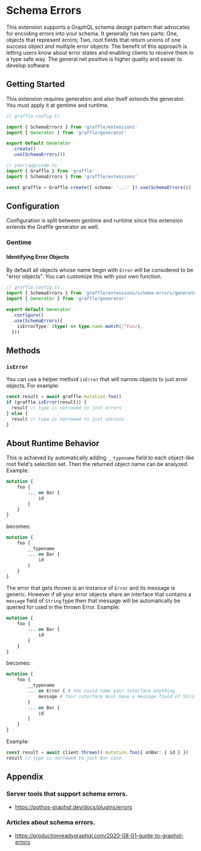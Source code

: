 # Schema Errors

This extension supports a GraphQL schema design pattern that advocates for encoding errors into your schema. It generally has two parts: One, objects that represent errors; Two, root fields that return unions of one success object and multiple error objects. The benefit of this approach is letting users know about error states and enabling clients to receive them in a type safe way. The general net positive is higher quality and easier to develop software.

## Getting Started

This extension requires generation and also itself extends the generator. You must apply it at gentime and runtime.

```ts
// graffle.config.ts

import { SchemaErrors } from 'graffle/extensions'
import { Generator } from 'graffle/generator'

export default Generator
  .create()
  .use(SchemaErrors())
```

```ts twoslash
// your/app/code.ts
import { Graffle } from 'graffle'
import { SchemaErrors } from 'graffle/extensions'

const graffle = Graffle.create({ schema: '...' }).use(SchemaErrors())
```

## Configuration

Configuration is split between gentime and runtime since this extension extends the Graffle generator as well.

### Gentime

#### Identifying Error Objects

By default all objects whose name begin with `Error` will be considered to be "error objects". You can customize this with your own function.

```ts
// graffle.config.ts
import { SchemaErrors } from 'graffle/extensions/schema-errors/generator'
import { Generator } from 'graffle/generator'

export default Generator
  .configure()
  .use(SchemaErrors({
    isErrorType: (type) => type.name.match(/^Foo/),
  }))
```

## Methods

### `isError`

You can use a helper method `isError` that will narrow objects to just error objects. For example:

```ts
const result = await graffle.mutation.foo()
if (graffle.isError(result)) {
  result // type is narrowed to just errors
} else {
  result // type is narrowed to just success
}
```

## About Runtime Behavior

This is achieved by automatically adding `__typename` field to each object-like root field's selection set. Then the returned object name can be analyzed. Example:

```graphql
mutation {
	foo {
		... on Bar {
			id
		}
	}
}
```

becomes:

```graphql
mutation {
	foo {
		__typename
		... on Bar {
			id
		}
	}
}
```

The error that gets thrown is an instance of `Error` and its message is generic. However if all your error objects share an interface that contains a `message` field of `String` type then that message will be automatically be queried for used in the thrown Error. Example:

```graphql
mutation {
	foo {
		... on Bar {
			id
		}
	}
}
```

becomes:

```graphql
mutation {
	foo {
		__typename
		... on Error { # You could name your interface anything.
			message # Your interface must have a message field of String type.
		}
		... on Bar {
			id
		}
	}
}
```

Example:

```ts
const result = await client.throws().mutation.foo({ onBar: { id } })
result // type is narrowed to just Bar case.
```

## Appendix

### Server tools that support schema errors.

- https://pothos-graphql.dev/docs/plugins/errors

### Articles about schema errors.

- https://productionreadygraphql.com/2020-08-01-guide-to-graphql-errors
